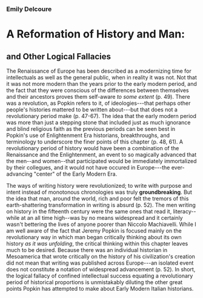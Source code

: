 ### Emily Delcoure
# A Reformation of History and Man:
## and Other Logical Fallacies


The Renaissance of Europe has been described as a modernizing time for intellectuals as well as the general public, when in reality it was not. Not that it was not more modern than the years prior to the early modern period, and the fact that they were conscious of the differences between themselves and their ancestors proves them self-aware *to some extent* (p. 49). There was a revolution, as Popkin refers to it, of ideologies---that perhaps other people's histories mattered to be written about---but that does not a revolutionary period make (p. 47-67). The idea that the early modern period was more than just a stepping stone that included just as much ignorance and blind religious faith as the previous periods can be seen best in Popkin's use of  Enlightenment Era historians, breakthroughs, and terminology to underscore the finer points of this chapter (p. 48, 61). A revolutionary period of history would have been a combination of the Renaissance and the Enlightenment, an event to so magically advanced that the men--and women--that participated would be immediately immortalized by their collegues, and it would not have occured in Europe---the ever-advancing "center" of the Early Modern Era.

The ways of writing history were revolutionized; to write with purpose and intent instead of monotonous chronologies was truly **groundbreaking**. But the idea that man, around the world, rich and poor felt the tremors of this earth-shattering transformation in writing is absurd (p. 52). The men writing on history in the fifteenth century were the same ones that read it, literacy--while at an all time high--was by no means widespread and it certainly wasn't bettering the lives of anyone poorer than Niccolo Machiavelli. While I am well aware of the fact that Jeremy Popkin is focused mainly on the revolutionary way in which man began critically thinking about its own history *as it was unfolding*, the critical thinking within this chapter leaves much to be desired. Because there was an individual historian in Mesoamerica that wrote critically on the history of his civilization's creation did not mean that writing was published across Europe---an isolated event does not constitute a notation of widespread advancement (p. 52). In short, the logical fallacy of confined intellectual success equating a revolutionary period of historical proportions is unmistakably diluting the other great points Popkin has attempted to make about Early Modern Italian historians.
